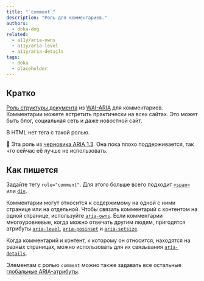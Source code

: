 ```yaml
---
title: "`comment`"
description: "Роль для комментариев."
authors:
  - doka-dog
related:
  - a11y/aria-owns
  - a11y/aria-level
  - a11y/aria-details
tags:
  - doka
  - placeholder
---
```


## Кратко

[Роль структуры документа](/a11y/aria-roles/#roli-struktury-dokumenta) из [WAI-ARIA](/a11y/aria-intro/#specifikaciya) для комментариев. Комментарии можете встретить практически на всех сайтах. Это может быть блог, социальная сеть и даже новостной сайт.

В HTML нет тега с такой ролью.

<aside>

👶 Эта роль из [черновика ARIA 1.3](https://w3c.github.io/aria/). Она пока плохо поддерживается, так что сейчас её лучше не использовать.

</aside>

## Как пишется

Задайте тегу `role="comment"`. Для этого больше всего подходит [`<span>`](/html/span/) или [`div`](/html/div/).

Комментарии могут относится к содержимому на одной с ними странице или на отдельной. Чтобы связать комментарий с контентом на одной странице, используйте [`aria-owns`](/a11y/aria-owns/). Если комментарии многоуровневые, когда можно отвечать другим людям, пригодятся атрибуты [`aria-level`](/a11y/aria-level/), [`aria-posinset`](/a11y/aria-posinset/) и [`aria-setsize`](/a11y/aria-setsize/).

Когда комментарий и контент, к которому он относится, находятся на разных страницах, можно использовать для их связывания [`aria-details`](/a11y/aria-details/).

Элементам с ролью `comment` можно также задавать все остальные [глобальные ARIA-атрибуты](/a11y/aria-attrs/#globalnye-atributy).
